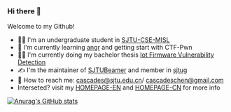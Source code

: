 ### Hi there 👋

<!--
**cascades-sjtu/cascades-sjtu** is a ✨ _special_ ✨ repository because its `README.md` (this file) appears on your GitHub profile.

Here are some ideas to get you started:

- 🔭 I’m currently working on ...
- 🌱 I’m currently learning ...
- 👯 I’m looking to collaborate on ...
- 🤔 I’m looking for help with ...
- 💬 Ask me about ...
- 📫 How to reach me: ...
- 😄 Pronouns: ...
- ⚡ Fun fact: ...
-->
Welcome to my Github!
- 👨‍🎓 I'm an undergraduate student in [SJTU-CSE-MISL](https://github.com/MISL-SJTU)
- 📓 I'm currently learning [angr](https://github.com/angr/angr) and getting start with CTF-Pwn
- 👨‍🔬 I'm currently doing my bachelor thesis [Iot Firmware Vulnerability Detection](https://github.com/cascades-sjtu/FirmVulHub)
- ✍️ I'm the maintainer of [SJTUBeamer](https://github.com/sjtug/SJTUBeamer) and member in [sjtug](https://github.com/sjtug)
- 📧 How to reach me: cascades@sjtu.edu.cn/ cascadeschen@gmail.com
- Interseted? visit my [HOMEPAGE-EN](https://cascades-sjtu.github.io/) and [HOMEPAGE-CN](https://cascadeschen.cn) for more info

[![Anurag's GitHub stats](https://github-readme-stats.vercel.app/api?username=cascades-sjtu&count_private=true&show_icons=true)](https://github.com/anuraghazra/github-readme-stats)

<!-- [![Top Langs](https://github-readme-stats.vercel.app/api/top-langs/?username=anuraghazra&layout=compact)](https://github.com/anuraghazra/github-readme-stats) -->

